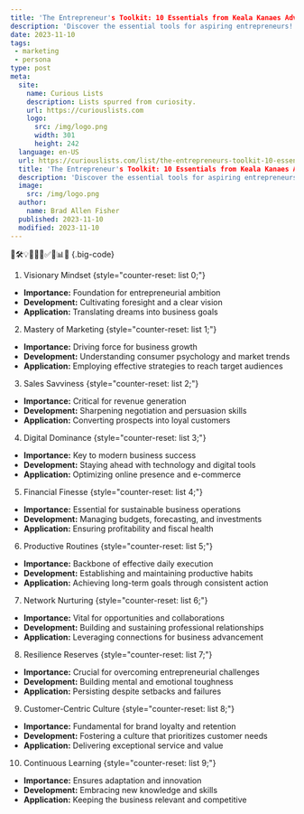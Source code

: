 ```yaml
---
title: 'The Entrepreneur's Toolkit: 10 Essentials from Keala Kanaes Advice'
description: 'Discover the essential tools for aspiring entrepreneurs! Keala Kanaes advice provides curious minds with a practical toolkit for success.'
date: 2023-11-10
tags:
 - marketing
 - persona
type: post
meta:
  site:
    name: Curious Lists
    description: Lists spurred from curiosity.
    url: https://curiouslists.com
    logo:
      src: /img/logo.png
      width: 301
      height: 242
  language: en-US
  url: https://curiouslists.com/list/the-entrepreneurs-toolkit-10-essentials-from-keala-kanaes-advice
  title: 'The Entrepreneur's Toolkit: 10 Essentials from Keala Kanaes Advice'
  description: 'Discover the essential tools for aspiring entrepreneurs! Keala Kanaes advice provides curious minds with a practical toolkit for success.'
  image:
    src: /img/logo.png
  author:
    name: Brad Allen Fisher
  published: 2023-11-10
  modified: 2023-11-10
---
```



🚀🛠️💡🎯💼🧭✅🤖📊🤑 {.big-code}

1. Visionary Mindset {style="counter-reset: list 0;"}
  - **Importance:** Foundation for entrepreneurial ambition
  - **Development:** Cultivating foresight and a clear vision
  - **Application:** Translating dreams into business goals

2. Mastery of Marketing {style="counter-reset: list 1;"}
  - **Importance:** Driving force for business growth
  - **Development:** Understanding consumer psychology and market trends
  - **Application:** Employing effective strategies to reach target audiences

3. Sales Savviness {style="counter-reset: list 2;"}
  - **Importance:** Critical for revenue generation
  - **Development:** Sharpening negotiation and persuasion skills
  - **Application:** Converting prospects into loyal customers

4. Digital Dominance {style="counter-reset: list 3;"}
  - **Importance:** Key to modern business success
  - **Development:** Staying ahead with technology and digital tools
  - **Application:** Optimizing online presence and e-commerce

5. Financial Finesse {style="counter-reset: list 4;"}
  - **Importance:** Essential for sustainable business operations
  - **Development:** Managing budgets, forecasting, and investments
  - **Application:** Ensuring profitability and fiscal health

6. Productive Routines {style="counter-reset: list 5;"}
  - **Importance:** Backbone of effective daily execution
  - **Development:** Establishing and maintaining productive habits
  - **Application:** Achieving long-term goals through consistent action

7. Network Nurturing {style="counter-reset: list 6;"}
  - **Importance:** Vital for opportunities and collaborations
  - **Development:** Building and sustaining professional relationships
  - **Application:** Leveraging connections for business advancement

8. Resilience Reserves {style="counter-reset: list 7;"}
  - **Importance:** Crucial for overcoming entrepreneurial challenges
  - **Development:** Building mental and emotional toughness
  - **Application:** Persisting despite setbacks and failures

9. Customer-Centric Culture {style="counter-reset: list 8;"}
  - **Importance:** Fundamental for brand loyalty and retention
  - **Development:** Fostering a culture that prioritizes customer needs
  - **Application:** Delivering exceptional service and value

10. Continuous Learning {style="counter-reset: list 9;"}
  - **Importance:** Ensures adaptation and innovation
  - **Development:** Embracing new knowledge and skills
  - **Application:** Keeping the business relevant and competitive